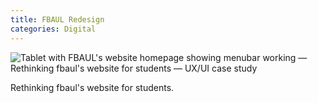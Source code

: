 ```yaml
---
title: FBAUL Redesign
categories: Digital
---
```


<img class="imghero" src="{{site.baseurl}}/assets/img/fbaul.png" alt="Tablet with FBAUL's website homepage showing menubar working — Rethinking fbaul's website for students — UX/UI case study">

Rethinking fbaul's website for students.